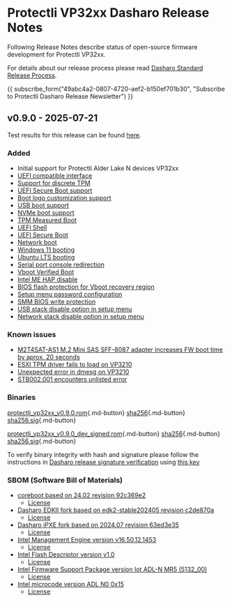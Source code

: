 # Protectli VP32xx Dasharo Release Notes

Following Release Notes describe status of open-source firmware development for
Protectli VP32xx.

For details about our release process please read
[Dasharo Standard Release Process](../../dev-proc/standard-release-process.md).

{{ subscribe_form("49abc4a2-0807-4720-aef2-b150ef701b30",
"Subscribe to Protectli Dasharo Release Newsletter") }}

</center>

## v0.9.0 - 2025-07-21

Test results for this release can be found
[here](https://github.com/Dasharo/osfv-results/blob/main/boards/Protectli/VP32xx).

### Added

- Initial support for Protectli Alder Lake N devices VP32xx
- [UEFI compatible interface](https://docs.dasharo.com/unified-test-documentation/dasharo-compatibility/30M-uefi-compatible-interface/)
- [Support for discrete TPM](https://docs.dasharo.com/unified-test-documentation/dasharo-security/200-tpm-support/)
- [UEFI Secure Boot support](https://docs.dasharo.com/unified-test-documentation/dasharo-security/206-secure-boot/)
- [Boot logo customization support](https://docs.dasharo.com/unified-test-documentation/dasharo-compatibility/328-logo-customization-functionality/)
- [USB boot support](https://docs.dasharo.com/unified-test-documentation/dasharo-compatibility/31N-usb-boot/)
- [NVMe boot support](https://docs.dasharo.com/unified-test-documentation/dasharo-compatibility/312-nvme-support/)
- [TPM Measured Boot](https://docs.dasharo.com/unified-test-documentation/dasharo-security/203-measured-boot/)
- [UEFI Shell](https://docs.dasharo.com/unified-test-documentation/dasharo-compatibility/30P-uefi-shell/)
- [UEFI Secure Boot](https://docs.dasharo.com/unified-test-documentation/dasharo-security/206-secure-boot/)
- [Network boot](https://docs.dasharo.com/unified-test-documentation/dasharo-compatibility/315b-netboot-utilities/)
- [Windows 11 booting](https://docs.dasharo.com/unified-test-documentation/dasharo-compatibility/31A-windows-booting/)
- [Ubuntu LTS booting](https://docs.dasharo.com/unified-test-documentation/dasharo-compatibility/308-debian-stable-and-ubuntu-lts-support/)
- [Serial port console redirection](https://docs.dasharo.com/unified-test-documentation/dasharo-compatibility/31G-ec-and-superio/#sio004001-serial-port-in-firmware)
- [Vboot Verified Boot](https://docs.dasharo.com/guides/vboot-signing/)
- [Intel ME HAP disable](https://docs.dasharo.com/unified-test-documentation/dasharo-security/20F-me-neuter/)
- [BIOS flash protection for Vboot recovery region](https://docs.dasharo.com/unified-test-documentation/dasharo-security/20J-bios-lock-support/)
- [Setup menu password configuration](https://docs.dasharo.com/dasharo-menu-docs/overview/#dasharo-menu-guides)
- [SMM BIOS write protection](https://docs.dasharo.com/dasharo-menu-docs/dasharo-system-features/#dasharo-security-options)
- [USB stack disable option in setup menu](https://docs.dasharo.com/dasharo-menu-docs/dasharo-system-features/#usb-configuration)
- [Network stack disable option in setup menu](https://docs.dasharo.com/dasharo-menu-docs/dasharo-system-features/#networking-options)

### Known issues

- [M2T4SAT-AS1 M.2 Mini SAS SFF-8087 adapter increases FW boot time by aprox. 20 seconds](https://github.com/Dasharo/dasharo-issues/issues/1286)
- [ESXI TPM driver fails to load on VP3210](https://github.com/Dasharo/dasharo-issues/issues/1231)
- [Unexpected error in dmesg on VP3210](https://github.com/Dasharo/dasharo-issues/issues/1187)
- [STB002.001 encounters unlisted error](https://github.com/Dasharo/dasharo-issues/issues/1013)

### Binaries

[protectli_vp32xx_v0.9.0.rom][protectli_vp32xx_v0.9.0.rom_file]{.md-button}
[sha256][protectli_vp32xx_v0.9.0.rom_hash]{.md-button}
[sha256.sig][protectli_vp32xx_v0.9.0.rom_sig]{.md-button}

[protectli_vp32xx_v0.9.0_dev_signed.rom][protectli_vp32xx_v0.9.0_dev_signed.rom_file]{.md-button}
[sha256][protectli_vp32xx_v0.9.0_dev_signed.rom_hash]{.md-button}
[sha256.sig][protectli_vp32xx_v0.9.0_dev_signed.rom_sig]{.md-button}

To verify binary integrity with hash and signature please follow the
instructions in [Dasharo release signature verification](/guides/signature-verification)
using [this key](https://raw.githubusercontent.com/3mdeb/3mdeb-secpack/master/dasharo/dasharo-open-source-firmware-engineering-release-signing-key.asc)

### SBOM (Software Bill of Materials)

- [coreboot based on 24.02 revision 92c369e2](https://github.com/Dasharo/coreboot/tree/92c369e2)
    + [License](https://github.com/Dasharo/coreboot/blob/92c369e2/COPYING)
- [Dasharo EDKII fork based on edk2-stable202405 revision c2de870a](https://github.com/Dasharo/edk2/tree/c2de870a)
    + [License](https://github.com/Dasharo/edk2/blob/c2de870a/License.txt)
- [Dasharo iPXE fork based on 2024.07 revision 63ed3e35](https://github.com/Dasharo/ipxe/tree/63ed3e35)
    + [License](https://github.com/Dasharo/ipxe/blob/63ed3e35/COPYING.GPLv2)
- [Intel Management Engine version v16.50.12.1453](https://github.com/Dasharo/dasharo-blobs/blob/5eb84421/protectli/vault_adl_n/vp32xx/me.bin)
    + [License](https://github.com/Dasharo/dasharo-blobs/blob/5eb84421/licenses/pv%20intel%20obl%20software%20license%20agreement%2011.2.2017.pdf)
- [Intel Flash Descriptor version v1.0](https://github.com/Dasharo/dasharo-blobs/blob/5eb84421/protectli/vault_adl_n/vp32xx/descriptor.bin)
    + [License](https://github.com/Dasharo/dasharo-blobs/blob/5eb84421/licenses/pv%20intel%20obl%20software%20license%20agreement%2011.2.2017.pdf)
- [Intel Firmware Support Package version Iot ADL-N MR5 (5132_00)](https://github.com/intel/FSP/commits/86c91116/AlderLakeFspBinPkg/IoT/AlderLakeN)
    + [License](https://github.com/intel/FSP/blob/86c91116/FSP_License.pdf)
- [Intel microcode version ADL N0 0x15](https://github.com/intel/Intel-Linux-Processor-Microcode-Data-Files/tree/microcode-20240312/intel-ucode/06-be-00)
    + [License](https://github.com/intel/Intel-Linux-Processor-Microcode-Data-Files/blob/microcode-20240312/license)

[protectli_vp32xx_v0.9.0.rom_file]: https://dl.3mdeb.com/open-source-firmware/Dasharo/protectli_vault_adln_vp32xx/uefi/v0.9.0/protectli_vp32xx_v0.9.0.rom
[protectli_vp32xx_v0.9.0.rom_hash]: https://dl.3mdeb.com/open-source-firmware/Dasharo/protectli_vault_adln_vp32xx/uefi/v0.9.0/protectli_vp32xx_v0.9.0.rom.sha256
[protectli_vp32xx_v0.9.0.rom_sig]: https://dl.3mdeb.com/open-source-firmware/Dasharo/protectli_vault_adln_vp32xx/uefi/v0.9.0/protectli_vp32xx_v0.9.0.rom.sha256.sig
[protectli_vp32xx_v0.9.0_dev_signed.rom_file]: https://dl.3mdeb.com/open-source-firmware/Dasharo/protectli_vault_adln_vp32xx/uefi/v0.9.0/protectli_vp32xx_v0.9.0_dev_signed.rom
[protectli_vp32xx_v0.9.0_dev_signed.rom_hash]: https://dl.3mdeb.com/open-source-firmware/Dasharo/protectli_vault_adln_vp32xx/uefi/v0.9.0/protectli_vp32xx_v0.9.0_dev_signed.rom.sha256
[protectli_vp32xx_v0.9.0_dev_signed.rom_sig]: https://dl.3mdeb.com/open-source-firmware/Dasharo/protectli_vault_adln_vp32xx/uefi/v0.9.0/protectli_vp32xx_v0.9.0_dev_signed.rom.sha256.sig
